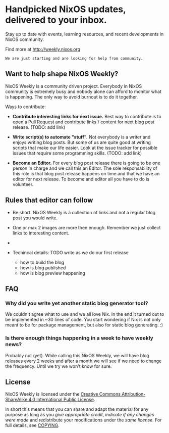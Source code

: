 # Handpicked NixOS updates, delivered to your inbox.

Stay up to date with events, learning resources, and recent developments in
NixOS community.

Find more at http://weekly.nixos.org

    We are just starting and are looking for help from community.


## Want to help shape NixOS Weekly?

NixOS Weekly is a community driven project. Everybody in NixOS community is
extremely busy and nobody alone can afford to monitor what is happening. The
only way to avoid burnout is to do it together.

Ways to contribute:

- **Contribute interesting links for next issue.** Best way to contribute is to
  open a Pull Request and contribute links / content for next blog post
  release. (TODO: add link)

- **Write script(s) to automate "stuff".** Not everybody is a writer and enjoys
  writing blog posts. But some of us are quite good at writing scripts that
  make our life easier. Look at the issue tracker for possible issues that
  require some programming skills. (TODO: add link)

- **Become an Editor.** For every blog post release there is going to be one
  person in charge and we call this an Editor. The sole responsability of this
  role is that blog post release happens on time and that we have an editor for
  next release. To become and editor all you have to do is volunteer.


## Rules that editor can follow

- Be short. NixOS Weekly is a collection of links and not a regular blog post
  you would write.

- One or max 2 images are more then enough. Remember we just collect links to
  interesting content.

- 

- Techincal details: TODO write as we do our first release
    - how to build the blog
    - how is blog published
    - how is blog preview happening



## FAQ


### Why did you write yet another static blog generator tool?

We couldn't agree what to use and we all love Nix. In the end it turned out to
be implemented in ~30 lines of code. You start wondering if Nix is not only
meant to be for package management, but also for static blog generating. :)


### Is there enough things happening in a week to have weekly news?

Probably not (yet). While calling this NixOS Weekly, we will have blog releases
every 2 weeks and after a month we will see if we need to change the frequency.
Until we try we won't know for sure.

## License

NixOS Weekly is licensed under the [Creative Commons Attribution-ShareAlike 4.0
International Public License][cc-by-sa-4.0].

In short this means that you can share and adapt the material for any purpose
as long as you *give appropriate credit*, *indicate if any changes were made*
and redistribute your modifications under the *same license*. For full details,
see [COPYING](/COPYING).

[cc-by-sa-4.0]: https://creativecommons.org/licenses/by-sa/4.0/

